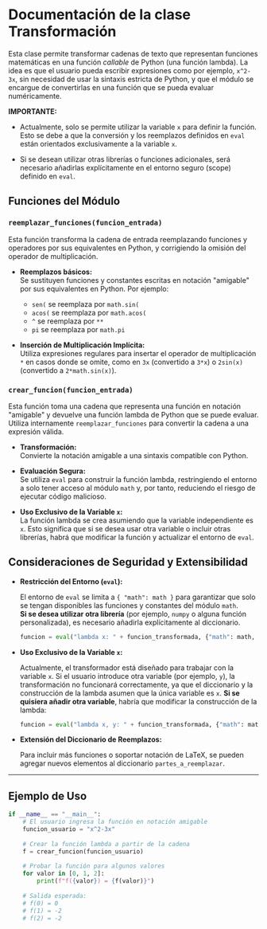 # Documentación de la clase Transformación

Esta clase permite transformar cadenas de texto que representan funciones matemáticas en una función _callable_ de Python (una función lambda). La idea es que el usuario pueda escribir expresiones como por ejemplo, `x^2-3x`, sin necesidad de usar la sintaxis estricta de Python, y que el módulo se encargue de convertirlas en una función que se pueda evaluar numéricamente.

 **IMPORTANTE:**  
 - Actualmente, solo se permite utilizar la variable `x` para definir la función. Esto se debe a que la conversión y los reemplazos definidos en `eval` están orientados exclusivamente a la variable `x`. 

- Si se desean utilizar otras librerías o funciones adicionales, será necesario añadirlas explícitamente en el entorno seguro (scope) definido en `eval`.

## Funciones del Módulo

### `reemplazar_funciones(funcion_entrada)`

Esta función transforma la cadena de entrada reemplazando funciones y operadores por sus equivalentes en Python, y corrigiendo la omisión del operador de multiplicación.

- **Reemplazos básicos:**  
  Se sustituyen funciones y constantes escritas en notación "amigable" por sus equivalentes en Python. Por ejemplo:
  - `sen(` se reemplaza por `math.sin(`  
  - `acos(` se reemplaza por `math.acos(`  
  - `^` se reemplaza por `**`  
  - `pi` se reemplaza por `math.pi`

- **Inserción de Multiplicación Implícita:**  
  Utiliza expresiones regulares para insertar el operador de multiplicación `*` en casos donde se omite, como en `3x` (convertido a `3*x`) o `2sin(x)` (convertido a `2*math.sin(x)`).

### `crear_funcion(funcion_entrada)`

Esta función toma una cadena que representa una función en notación "amigable" y devuelve una función lambda de Python que se puede evaluar. Utiliza internamente `reemplazar_funciones` para convertir la cadena a una expresión válida.

- **Transformación:**  
  Convierte la notación amigable a una sintaxis compatible con Python.

- **Evaluación Segura:**  
  Se utiliza `eval` para construir la función lambda, restringiendo el entorno a solo tener acceso al módulo `math` y, por tanto, reduciendo el riesgo de ejecutar código malicioso.

- **Uso Exclusivo de la Variable `x`:**  
  La función lambda se crea asumiendo que la variable independiente es `x`. Esto significa que si se desea usar otra variable o incluir otras librerías, habrá que modificar la función y actualizar el entorno de `eval`.

## Consideraciones de Seguridad y Extensibilidad

- **Restricción del Entorno (`eval`):**  

  El entorno de `eval` se limita a `{ "math": math }` para garantizar que solo se tengan disponibles las funciones y constantes del módulo `math`.  
  **Si se desea utilizar otra librería** (por ejemplo, `numpy` o alguna función personalizada), es necesario añadirla explícitamente al diccionario.  
  ```python
  funcion = eval("lambda x: " + funcion_transformada, {"math": math, "np": np})
  ```

- **Uso Exclusivo de la Variable `x`:**  

  Actualmente, el transformador está diseñado para trabajar con la variable `x`. Si el usuario introduce otra variable (por ejemplo, `y`), la transformación no funcionará correctamente, ya que el diccionario y la construcción de la lambda asumen que la única variable es `x`. 
  **Si se quisiera añadir otra variable**, habría que modificar la construcción de la lambda:
    ```python
    funcion = eval("lambda x, y: " + funcion_transformada, {"math": math})
    ```

- **Extensión del Diccionario de Reemplazos:**  

  Para incluir más funciones o soportar notación de LaTeX, se pueden agregar nuevos elementos al diccionario `partes_a_reemplazar`. 
---

## Ejemplo de Uso

```python
if __name__ == "__main__":
    # El usuario ingresa la función en notación amigable
    funcion_usuario = "x^2-3x"
    
    # Crear la función lambda a partir de la cadena
    f = crear_funcion(funcion_usuario)
    
    # Probar la función para algunos valores
    for valor in [0, 1, 2]:
        print(f"f({valor}) = {f(valor)}")
    
    # Salida esperada:
    # f(0) = 0
    # f(1) = -2
    # f(2) = -2
```
